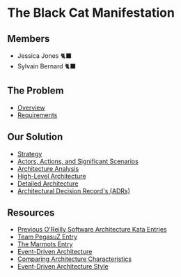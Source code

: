 # The Black Cat Manifestation

## Members

- Jessica Jones 🐈‍⬛
- Sylvain Bernard 🐈‍⬛

## The Problem

- [Overview](./problem/overview.md)
- [Requirements](./problem/requirements.md)

## Our Solution

- [Strategy](./solution/strategy.md)
- [Actors, Actions, and Significant Scenarios](./solution/actors_actions_scenarios.md)
- [Architecture Analysis](./solution/architecture_analysis.md)
- [High-Level Architecture](./solution/high_level_architecture.md)
- [Detailed Architecture](./solution/detailed_architecture/README.md)
- [Architectural Decision Record's (ADRs)](./solution/adr/README.md)

## Resources

- [Previous O'Reilly Software Architecture Kata Entries](https://github.com/tekiegirl/SoftwareArchitectureResources/blob/main/Resources/OReillyKata.md)
- [Team PegasuZ Entry](https://github.com/z-katas/arch-katas-dcc)
- [The Marmots Entry](https://github.com/TheMarmots/ArchKatas2022)
- [Event-Driven Architecture](https://www.oreilly.com/library/view/software-architecture-patterns/9781491971437/ch02.html)
- [Comparing Architecture Characteristics](https://learning.oreilly.com/library/view/microservices-vs-service-oriented/9781491975657/ch03.html)
- [Event-Driven Architecture Style](https://learning.oreilly.com/library/view/fundamentals-of-software/9781492043447/ch14.html)
